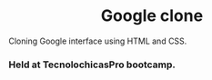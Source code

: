 
<div align="center">
 
 # **Google clone**

</div>

 Cloning Google interface using HTML and CSS.


 <h3><b> Held at TecnolochicasPro bootcamp.</b></h3>
